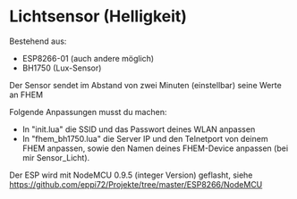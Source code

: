 # Lichtsensor (Helligkeit) #

Bestehend aus:
- ESP8266-01 (auch andere möglich)
- BH1750 (Lux-Sensor)

Der Sensor sendet im Abstand von zwei Minuten (einstellbar) seine Werte an FHEM

Folgende Anpassungen musst du machen:
- In "init.lua" die SSID und das Passwort deines WLAN anpassen
- In "fhem_bh1750.lua" die Server IP und den Telnetport von deinem FHEM anpassen, sowie den Namen deines FHEM-Device  anpassen (bei mir Sensor_Licht).

Der ESP wird mit NodeMCU 0.9.5 (integer Version) geflasht, siehe https://github.com/eppi72/Projekte/tree/master/ESP8266/NodeMCU

